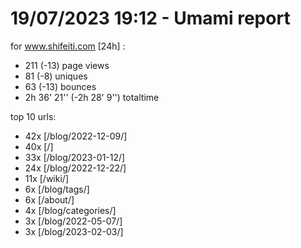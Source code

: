 # 19/07/2023 19:12 - Umami report
for www.shifeiti.com [24h] :

 - 211 (-13) page views
 - 81 (-8) uniques
 - 63 (-13) bounces
 - 2h 36' 21'' (-2h 28' 9'') totaltime


top 10 urls:
 - 42x [/blog/2022-12-09/]
 - 40x [/]
 - 33x [/blog/2023-01-12/]
 - 24x [/blog/2022-12-22/]
 - 11x [/wiki/]
 - 6x [/blog/tags/]
 - 6x [/about/]
 - 4x [/blog/categories/]
 - 3x [/blog/2022-05-07/]
 - 3x [/blog/2023-02-03/]


